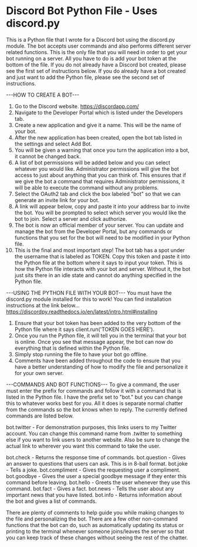 # Discord Bot Python File - Uses discord.py
This is a Python file that I wrote for a Discord bot using the discord.py module. The bot accepts user commands and also performs different server related functions. This is the only file that you will need in order to get your bot running on a server. All you have to do is add your bot token at the bottom of the file. If you do not already have a Discord bot created, please see the first set of instructions below. If you do already have a bot created and just want to add the Python file, please see the second set of instructions.

---HOW TO CREATE A BOT---
1. Go to the Discord website. https://discordapp.com/
2. Navigate to the Developer Portal which is listed under the Developers tab.
3. Create a new application and give it a name. This will be the name of your bot.
4. After the new application has been created, open the bot tab listed in the settings and select Add Bot.
5. You will be given a warning that once you turn the application into a bot, it cannot be changed back.
6. A list of bot permissions will be added below and you can select whatever you would like. Administrator permissions will give the bot access to just about anything that you can think of. This ensures that if we give the bot a command that requires Administrator permissions, it will be able to execute the command without any problems.
7. Select the OAuth2 tab and click the box labeled "bot" so that we can generate an invite link for your bot.
8. A link will appear below, copy and paste it into your address bar to invite the bot. You will be prompted to select which server you would like the bot to join. Select a server and click authorize. 
9. The bot is now an official member of your server. You can update and manage the bot from the Developer Portal, but any commands or functions that you set for the bot will need to be modified in your Python file.
10. This is the final and most important step! The bot tab has a spot under the username that is labeled as TOKEN. Copy this token and paste it into the Python file at the bottom where it says to input your token. This is how the Python file interacts with your bot and server. Without it, the bot just sits there in an idle state and cannot do anything specified in the Python file.

---USING THE PYTHON FILE WITH YOUR BOT---
You must have the discord.py module installed for this to work! You can find installation instructions at the link below... https://discordpy.readthedocs.io/en/latest/intro.html#installing

1. Ensure that your bot token has been added to the very bottom of the Python file where it says client.run('TOKEN GOES HERE').
2. Once you run the Python file, it will tell you in the terminal that your bot is online. Once you see that message appear, the bot can now do everything that is defined within the Python file.
3. Simply stop running the file to have your bot go offline.
4. Comments have been added throughout the code to ensure that you have a better understanding of how to modify the file and personalize it for your own server.

---COMMANDS AND BOT FUNCTIONS---
To give a command, the user must enter the prefix for commands and follow it with a command that is listed in the Python file. I have the prefix set to "bot." but you can change this to whatever works best for you. All it does is separate normal chatter from the commands so the bot knows when to reply. The currently defined commands are listed below.

bot.twitter - For demonstration purposes, this links users to my Twitter account. You can change this command name from .twitter to something else if you want to link users to another website. Also be sure to change the actual link to wherever you want this command to take the user.

bot.check - Returns the response time of commands.
bot.question - Gives an answer to questions that users can ask. This is in 8-ball format.
bot.joke - Tells a joke.
bot.compliment - Gives the requesting user a compliment.
bot.goodbye - Gives the user a special goodbye message if they enter this command before leaving.
bot.hello - Greets the user whenever they use this command.
bot.fact - Gives a fact.
bot.news - Tells the user about any important news that you have listed.
bot.info - Returns information about the bot and gives a list of commands.

There are plenty of comments to help guide you while making changes to the file and personalizing the bot. There are a few other non-command functions that the bot can do, such as automatically updating its status or printing to the terminal whenever someone joins/leaves the server so that you can keep track of these changes without seeing the rest of the chatter. 
